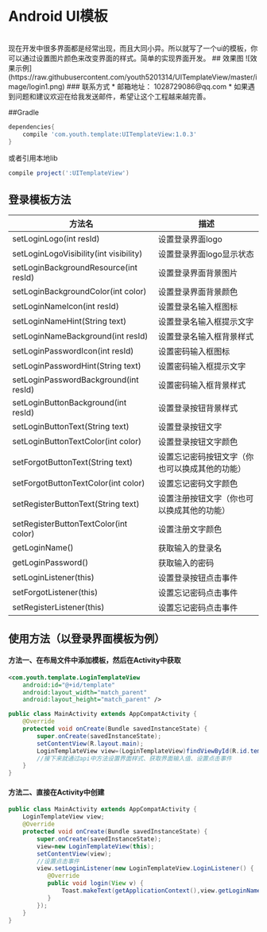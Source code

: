 # Android UI模板
<br>
现在开发中很多界面都是经常出现，而且大同小异。所以就写了一个ui的模板，你可以通过设置图片颜色来改变界面的样式。简单的实现界面开发。
## 效果图
![效果示例](https://raw.githubusercontent.com/youth5201314/UITemplateView/master/image/login1.png)
### 联系方式
* 邮箱地址： 1028729086@qq.com
* 如果遇到问题和建议欢迎在给我发送邮件，希望让这个工程越来越完善。

##Gradle
```groovy
dependencies{
    compile 'com.youth.template:UITemplateView:1.0.3'  
}
```
或者引用本地lib
```groovy
compile project(':UITemplateView')
```
## 登录模板方法
|方法名|描述
|---|---|
|setLoginLogo(int resId)| 设置登录界面logo
|setLoginLogoVisibility(int visibility)| 设置登录界面logo显示状态 
|setLoginBackgroundResource(int resId)|设置登录界面背景图片
|setLoginBackgroundColor(int color)|设置登录界面背景颜色
|setLoginNameIcon(int resId)|设置登录名输入框图标
|setLoginNameHint(String text)|设置登录名输入框提示文字
|setLoginNameBackground(int resId)|设置登录名输入框背景样式
|setLoginPasswordIcon(int resId)|设置密码输入框图标
|setLoginPasswordHint(String text)|设置密码输入框提示文字
|setLoginPasswordBackground(int resId)|设置密码输入框背景样式
|setLoginButtonBackground(int resId)|设置登录按钮背景样式
|setLoginButtonText(String text)|设置登录按钮文字
|setLoginButtonTextColor(int color)|设置登录按钮文字颜色
|setForgotButtonText(String text)|设置忘记密码按钮文字（你也可以换成其他的功能）
|setForgotButtonTextColor(int color)|设置忘记密码文字颜色
|setRegisterButtonText(String text)|设置注册按钮文字（你也可以换成其他的功能）
|setRegisterButtonTextColor(int color)|设置注册文字颜色
|getLoginName()|获取输入的登录名
|getLoginPassword()|获取输入的密码
|setLoginListener(this)|设置登录按钮点击事件
|setForgotListener(this)|设置忘记密码点击事件
|setRegisterListener(this)|设置忘记密码点击事件

## 使用方法（以登录界面模板为例）

#### 方法一、在布局文件中添加模板，然后在Activity中获取
```xml
<com.youth.template.LoginTemplateView
    android:id="@+id/template"
    android:layout_width="match_parent"
    android:layout_height="match_parent" />
```
```java
public class MainActivity extends AppCompatActivity {
    @Override
    protected void onCreate(Bundle savedInstanceState) {
        super.onCreate(savedInstanceState);
        setContentView(R.layout.main);
        LoginTemplateView view=(LoginTemplateView)findViewById(R.id.template);
        //接下来就通过api中方法设置界面样式、获取界面输入值、设置点击事件
    }
}
```
#### 方法二、直接在Activity中创建
```java
public class MainActivity extends AppCompatActivity {
    LoginTemplateView view;
    @Override
    protected void onCreate(Bundle savedInstanceState) {
        super.onCreate(savedInstanceState);
        view=new LoginTemplateView(this);
        setContentView(view);
        //设置点击事件
        view.setLoginListener(new LoginTemplateView.LoginListener() {
           @Override
           public void login(View v) {
               Toast.makeText(getApplicationContext(),view.getLoginName(),Toast.LENGTH_SHORT).show();
           }
        });
    }
}
```

